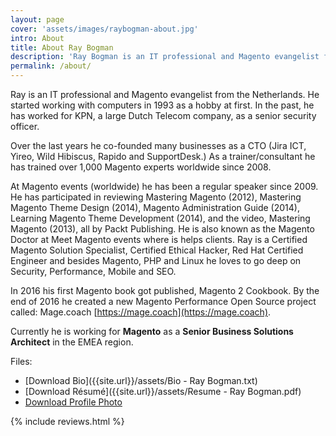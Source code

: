 ```yaml
---
layout: page
cover: 'assets/images/raybogman-about.jpg'
intro: About
title: About Ray Bogman
description: 'Ray Bogman is an IT professional and Magento evangelist from the Netherlands. Over the last years he co-founded many businesses as a CTO (Jira ICT, Yireo, Wild Hibiscus, Rapido and SupportDesk.) As a trainer/consultant he has trained over 1,000 Magento experts worldwide since 2008. By the end of 2016 he created a new Magento Performance Open Source project called: Mage.coach. Currently he is working for Magento as a Business Solutions Architect in the EMEA region.'
permalink: /about/
---
```


Ray is an IT professional and Magento evangelist from the Netherlands. He started working with computers in 1993 as a hobby at first. In the past, he has worked for KPN, a large Dutch Telecom company, as a senior security officer.

Over the last years he co-founded many businesses as a CTO (Jira ICT, Yireo, Wild Hibiscus, Rapido and SupportDesk.) As a trainer/consultant he has trained over 1,000 Magento experts worldwide since 2008.

At Magento events (worldwide) he has been a regular speaker since 2009. He has participated in reviewing Mastering Magento (2012), Mastering Magento Theme Design (2014), Magento Administration Guide (2014), Learning Magento Theme Development (2014), and the video, Mastering Magento (2013), all by Packt Publishing. He is also known as the Magento Doctor at Meet Magento events where is helps clients. Ray is a Certified Magento Solution Specialist, Certified Ethical Hacker, Red Hat Certified Engineer and besides Magento, PHP and Linux he loves to go deep on Security, Performance, Mobile and SEO.

In 2016 his first Magento book got published, Magento 2 Cookbook. By the end of 2016 he created a new Magento Performance Open Source project called: Mage.coach [https://mage.coach](https://mage.coach).

Currently he is working for **Magento** as a **Senior Business Solutions Architect** in the EMEA region.

Files:
- [Download Bio]({{site.url}}/assets/Bio - Ray Bogman.txt)
- [Download Résumé]({{site.url}}/assets/Resume - Ray Bogman.pdf)
- [Download Profile Photo]({{site.url}}/assets/images/raybogman-magento-doctor.png)


{% include reviews.html %}
